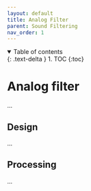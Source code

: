 ```yaml
---
layout: default
title: Analog Filter
parent: Sound Filtering
nav_order: 1
---
```


<details open markdown="block">
  <summary>
    Table of contents
  </summary>
  {: .text-delta }
1. TOC
{:toc}
</details>

# Analog filter
...

## Design
...

## Processing
...
